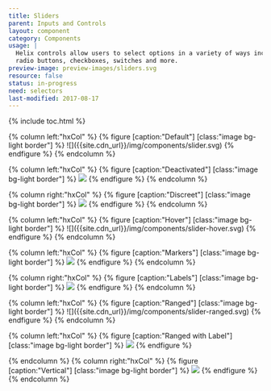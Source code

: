 ```yaml
---
title: Sliders
parent: Inputs and Controls
layout: component
category: Components
usage: |
  Helix controls allow users to select options in a variety of ways including
  radio buttons, checkboxes, switches and more.
preview-image: preview-images/sliders.svg
resource: false
status: in-progress
need: selectors
last-modified: 2017-08-17
---
```


{% include toc.html %}

<div class="hxRow"  markdown="1">
{% column left:"hxCol" %}
{% figure [caption:"Default"] [class:"image bg-light border"] %}
![]({{site.cdn_url}}/img/components/slider.svg)
{% endfigure %}
{% endcolumn %}

{% column left:"hxCol" %}
{% figure [caption:"Deactivated"] [class:"image bg-light border"] %}
![]({{site.cdn_url}}/img/components/slider-deactivated.svg)
{% endfigure %}
{% endcolumn %}

{% column right:"hxCol" %}
{% figure [caption:"Discreet"] [class:"image bg-light border"] %}
![]({{site.cdn_url}}/img/components/slider-discrete.svg)
{% endfigure %}
{% endcolumn %}
</div>

<div class="hxRow"  markdown="1">
{% column left:"hxCol" %}
{% figure [caption:"Hover"] [class:"image bg-light border"] %}
![]({{site.cdn_url}}/img/components/slider-hover.svg)
{% endfigure %}
{% endcolumn %}

{% column left:"hxCol" %}
{% figure [caption:"Markers"] [class:"image bg-light border"] %}
![]({{site.cdn_url}}/img/components/slider-markers.svg)
{% endfigure %}
{% endcolumn %}

{% column right:"hxCol" %}
{% figure [caption:"Labels"] [class:"image bg-light border"] %}
![]({{site.cdn_url}}/img/components/slider-label.svg)
{% endfigure %}
{% endcolumn %}
</div>

<div class="hxRow"  markdown="1">
{% column left:"hxCol" %}
{% figure [caption:"Ranged"] [class:"image bg-light border"] %}
![]({{site.cdn_url}}/img/components/slider-ranged.svg)
{% endfigure %}
{% endcolumn %}

{% column left:"hxCol" %}
{% figure [caption:"Ranged with Label"] [class:"image bg-light border"] %}
![]({{site.cdn_url}}/img/components/slider-ranged-label.svg)
{% endfigure %}

{% endcolumn %}
{% column right:"hxCol" %}
{% figure [caption:"Vertical"] [class:"image bg-light border"] %}
![]({{site.cdn_url}}/img/components/slider-vertical.svg)
{% endfigure %}
{% endcolumn %}
</div>
